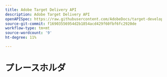 ```yaml
---
title: Adobe Target Delivery API
description: Adobe Target Delivery API
openAPISpec: https://raw.githubusercontent.com/AdobeDocs/target-developers/main/src/delivery-api.json
source-git-commit: f16903556954d2b1854acd429f60fbf6fc2920de
workflow-type: tm+mt
source-wordcount: '9'
ht-degree: 11%

---
```



# プレースホルダ

<!--

[//]: # (https://developers.adobetarget.com/2f4a900c-143b-48cd-bfab-14a866f1b460)

-->